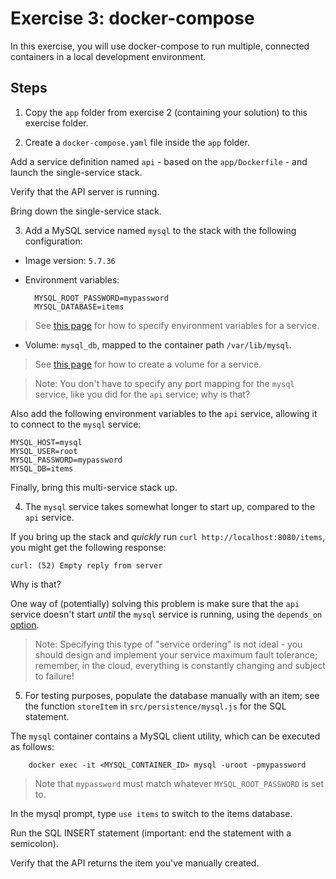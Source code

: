# Exercise 3: docker-compose
In this exercise, you will use docker-compose to run multiple, connected containers in a local development environment.

## Steps

1. Copy the `app` folder from exercise 2 (containing your solution) to this exercise folder.

2. Create a `docker-compose.yaml` file inside the `app` folder.

Add a service definition named `api` - based on the `app/Dockerfile` - and launch the single-service stack.

Verify that the API server is running.

Bring down the single-service stack.

3. Add a MySQL service named `mysql` to the stack with the following configuration:

- Image version: `5.7.36`

- Environment variables:

        MYSQL_ROOT_PASSWORD=mypassword
        MYSQL_DATABASE=items

> See [this page](https://docs.docker.com/compose/compose-file/compose-file-v3/#environment) for how to specify environment variables for a service.

- Volume: `mysql_db`, mapped to the container path `/var/lib/mysql`.

> See [this page](https://docs.docker.com/compose/compose-file/compose-file-v3/#volume-configuration-reference) for how to create a volume for a service.

> Note: You don't have to specify any port mapping for the `mysql` service, like you did for the `api` service; why is that?

Also add the following environment variables to the `api` service, allowing it to connect to the `mysql` service:

    MYSQL_HOST=mysql
    MYSQL_USER=root
    MYSQL_PASSWORD=mypassword
    MYSQL_DB=items

Finally, bring this multi-service stack up.

4. The `mysql` service takes somewhat longer to start up, compared to the `api` service.

If you bring up the stack and _quickly_ run `curl http://localhost:8080/items`, you might get the following response:

    curl: (52) Empty reply from server

Why is that?

One way of (potentially) solving this problem is make sure that the `api` service doesn't start _until_ the `mysql` service is running, using the `depends_on` [option](https://docs.docker.com/compose/compose-file/compose-file-v3/#depends_on).

> Note: Specifying this type of "service ordering" is not ideal - you should design and implement your service maximum fault tolerance; remember, in the cloud, everything is constantly changing and subject to failure!

5. For testing purposes, populate the database manually with an item; see the function `storeItem` in `src/persistence/mysql.js` for the SQL statement. 

The `mysql` container contains a MySQL client utility, which can be executed as follows:

        docker exec -it <MYSQL_CONTAINER_ID> mysql -uroot -pmypassword

> Note that `mypassword` must match whatever `MYSQL_ROOT_PASSWORD` is set to.

In the mysql prompt, type `use items` to switch to the items database.

Run the SQL INSERT statement (important: end the statement with a semicolon).

Verify that the API returns the item you've manually created.
